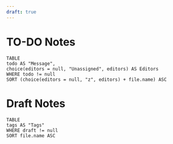 ```yaml
---
draft: true
---
```

# TO-DO Notes
```dataview
TABLE
todo AS "Message",
choice(editors = null, "Unassigned", editors) AS Editors
WHERE todo != null
SORT (choice(editors = null, "z", editors) + file.name) ASC
```
# Draft Notes
```dataview
TABLE
tags AS "Tags"
WHERE draft != null
SORT file.name ASC
```
